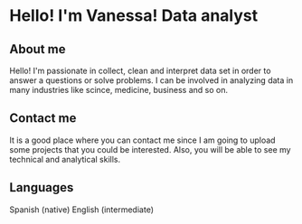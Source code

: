 # Hello! I'm Vanessa! Data analyst
## About me 
Hello! I'm passionate in collect, clean and interpret data set in order to answer a questions or solve problems. I can be involved in analyzing data in many industries like scince, medicine, business and so on. 
## Contact me
It is a good place where you can contact me since I am going to upload some projects that you could be interested. Also, you will be able to see my technical and analytical skills. 
## Languages
Spanish (native)
English (intermediate)
